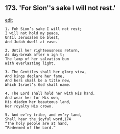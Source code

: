 
## 173.  'For Sion''s sake I will not rest.'
[edit](https://docs.google.com/document/d/1sq45lqwOAm4JwFLOFZx4jD_jbhhE4xkN/edit?mode=html)



    1. Foh Sion’s sake I will not rest;
    I will not hold my peace,
    Until Jerusalem be blest,
    And Judah dwell at ease.

    2. Until her righteousness return,
    As day-break after n igh t;
    The lamp of her salvation bum 
    With everlasting light.

    3. The Gentiles shall her glory view,
    And kings declare her fame,
    And hers shall be a title new,
    Which Israel’s God shall name.

    4. The Lord shall hold her with His hand,
    And wear her for His own,
    His diadem her beauteous land,
    Her royalty His crown.

    5. And ev’ry tribe, and ev’ry land,
    Shall hear the joyful word,174
    “The holy people are at hand,
    “Redeemed of the Lord.”
